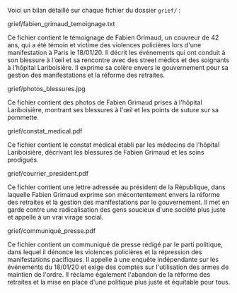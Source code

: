 Voici un bilan détaillé sur chaque fichier du dossier `grief/` :

grief/fabien\_grimaud\_temoignage.txt

Ce fichier contient le témoignage de Fabien Grimaud, un couvreur de 42 ans, qui a été témoin et victime des violences policières lors d'une manifestation à Paris le 18/01/20. Il décrit les événements qui ont conduit à son blessure à l'œil et sa rencontre avec des street médics et des soignants à l'hôpital Lariboisière. Il exprime sa colère envers le gouvernement pour sa gestion des manifestations et la réforme des retraites.

grief/photos\_blessures.jpg

Ce fichier contient des photos de Fabien Grimaud prises à l'hôpital Lariboisière, montrant ses blessures à l'œil et les points de suture sur sa pommette.

grief/constat\_medical.pdf

Ce fichier contient le constat médical établi par les médecins de l'hôpital Lariboisière, décrivant les blessures de Fabien Grimaud et les soins prodigués.

grief/courrier\_president.pdf

Ce fichier contient une lettre adressée au président de la République, dans laquelle Fabien Grimaud exprime son mécontentement envers la réforme des retraites et la gestion des manifestations par le gouvernement. Il met en garde contre une radicalisation des gens soucieux d'une société plus juste et appelle à un vrai virage social.

grief/communiqué\_presse.pdf

Ce fichier contient un communiqué de presse rédigé par le parti politique, dans lequel il dénonce les violences policières et la répression des manifestations pacifiques. Il appelle à une enquête indépendante sur les événements du 18/01/20 et exige des comptes sur l'utilisation des armes de maintien de l'ordre. Il réclame également l'abandon de la réforme des retraites et la mise en place d'une politique plus juste et équitable pour tous.